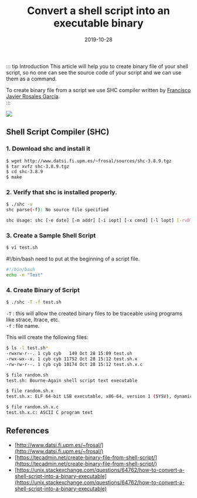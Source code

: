 ﻿---
title: Convert a shell script into an executable binary
date: 2019-10-28
sidebar: 'auto'
tags:
 - Linux
 - shell
categories:
 - Code
publish: True
meta:
  - property: og:description
    content: This article will help you to create binary file of your shell script...
  - property: og:image
    content: https://i.imgur.com/lgGt6as.jpg
---


::: tip Introduction
This article will help you to create binary file of your shell script, so no one can see the source code of your script and we can use them as a command.
  
To create binary file from a script we use SHC compiler written by [Francisco Javier Rosales García](http://www.datsi.fi.upm.es/~frosal/).  
:::

![](https://i.imgur.com/lgGt6as.jpg)

## Shell Script Compiler (SHC)

### 1. Download shc and install it
``` bash
$ wget http://www.datsi.fi.upm.es/~frosal/sources/shc-3.8.9.tgz
$ tar xvfz shc-3.8.9.tgz
$ cd shc-3.8.9
$ make
```
### 2. Verify that shc is installed properly.
``` bash
$ ./shc -v
shc parse(-f): No source file specified

shc Usage: shc [-e date] [-m addr] [-i iopt] [-x cmnd] [-l lopt] [-rvDTCAh] -f script
```
### 3. Create a Sample Shell Script
``` bash
$ vi test.sh
```
#!/bin/bash need to put at the beginning of a script file.  
``` bash
#!/bin/bash
echo -n "Test"
```
### 4. Create Binary of Script
``` bash
$ ./shc -T -f test.sh
```
`-T` : this will allow the created binary files to be traceable using programs like strace, ltrace, etc.  
`-f` : file name.  

This will create the following files:  
``` bash
$ ls -l test.sh*
-rwxrw-r--. 1 cyb cyb   149 Oct 28 15:09 test.sh
-rwx-wx--x. 1 cyb cyb 11752 Oct 28 15:12 test.sh.x
-rw-rw-r--. 1 cyb cyb 10174 Oct 28 15:12 test.sh.x.c

$ file random.sh
test.sh: Bourne-Again shell script text executable

$ file random.sh.x
test.sh.x: ELF 64-bit LSB executable, x86-64, version 1 (SYSV), dynamically linked (uses shared libs), for GNU/Linux 2.6.18, stripped

$ file random.sh.x.c
test.sh.x.c: ASCII C program text
```
## References
-   [http://www.datsi.fi.upm.es/~frosal/](http://www.datsi.fi.upm.es/~frosal/)
-   [https://tecadmin.net/create-binary-file-from-shell-script/](https://tecadmin.net/create-binary-file-from-shell-script/)
-   [https://unix.stackexchange.com/questions/64762/how-to-convert-a-shell-script-into-a-binary-executable](https://unix.stackexchange.com/questions/64762/how-to-convert-a-shell-script-into-a-binary-executable)
